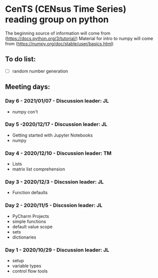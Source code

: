 # CenTS (CENsus Time Series) reading group on python

The beginning source of information will come from (https://docs.python.org/3/tutorial/)
Material for intro to numpy will come from (https://numpy.org/doc/stable/user/basics.html)

## To do list:
- [ ] random number generation

## Meeting days:

### Day 6 - 2021/01/07 - Discussion leader: JL
- numpy con't

### Day 5 -2020/12/17 - Discussion leader: JL
- Getting started with Jupyter Notebooks
- numpy

### Day 4 - 2020/12/10 - Discussion leader: TM
- Lists
- matrix list comprehension

### Day 3 - 2020/12/3 - Discssion leader: JL
- Function defaults

### Day 2 - 2020/11/5 - Discssion leader: JL
- PyCharm Projects
- simple functions 
- default value scope
- sets
- dictionaries

### Day 1 - 2020/10/29 - Discussion leader: JL
- setup
- variable types
- control flow tools 


